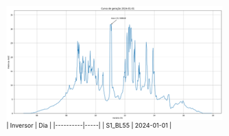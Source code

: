 ![My Image](01_01_2024-S1_BL55.png)
| Inversor | Dia |
|----------|-----|
| S1_BL55       | 2024-01-01  |
